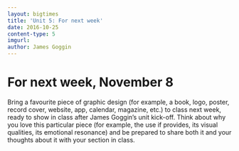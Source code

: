 ```yaml
---
layout: bigtimes
title: 'Unit 5: For next week'
date: 2016-10-25
content-type: 5
imgurl:
author: James Goggin
---
```


# For next week, November 8

Bring a favourite piece of graphic design (for example, a book, logo, poster, record cover, website, app, calendar, magazine, etc.) to class next week, ready to show in class after James Goggin’s unit kick-off. Think about why you love this particular piece (for example, the use if provides, its visual qualities, its emotional resonance) and be prepared to share both it and your thoughts about it with your section in class.
